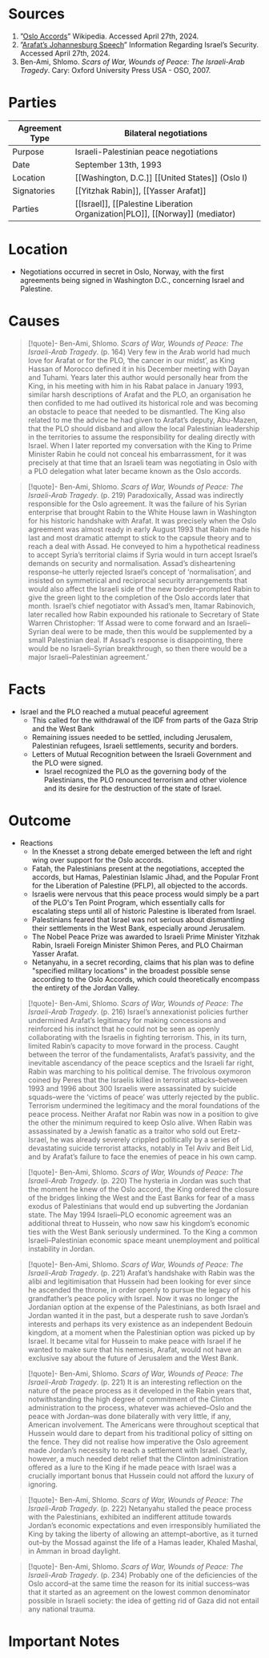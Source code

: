 # Sources
1. ”[Oslo Accords](https://en.m.wikipedia.org/wiki/Oslo_Accords)” Wikipedia. Accessed April 27th, 2024.
2. ”[Arafat’s Johannesburg Speech](https://iris.org.il/arafats-johannesburg-speech/)” Information Regarding Israel’s Security. Accessed April 27th, 2024.
3. Ben-Ami, Shlomo. *Scars of War, Wounds of Peace: The Israeli-Arab Tragedy*. Cary: Oxford University Press USA - OSO, 2007.
# Parties

| **Agreement Type** | Bilateral negotiations                                                        |
| ------------------ | ----------------------------------------------------------------------------- |
| Purpose            | Israeli-Palestinian peace negotiations                                        |
| Date               | September 13th, 1993                                                          |
| Location           | [[Washington, D.C.]] [[United States]] (Oslo I)                               |
| Signatories        | [[Yitzhak Rabin]], [[Yasser Arafat]]                                          |
| Parties            | [[Israel]], [[Palestine Liberation Organization\|PLO]], [[Norway]] (mediator) |

# Location
- Negotiations occurred in secret in Oslo, Norway, with the first agreements being signed in Washington D.C., concerning Israel and Palestine.
# Causes
>[!quote]- Ben-Ami, Shlomo. *Scars of War, Wounds of Peace: The Israeli-Arab Tragedy*. (p. 164)
>Very few in the Arab world had much love for Arafat or for the PLO, ‘the cancer in our midst’, as King Hassan of Morocco defined it in his December meeting with Dayan and Tuhami. Years later this author would personally hear from the King, in his meeting with him in his Rabat palace in January 1993, similar harsh descriptions of Arafat and the PLO, an organisation he then confided to me had outlived its historical role and was becoming an obstacle to peace that needed to be dismantled. The King also related to me the advice he had given to Arafat’s deputy, Abu-Mazen, that the PLO should disband and allow the local Palestinian leadership in the territories to assume the responsibility for dealing directly with Israel. When I later reported my conversation with the King to Prime Minister Rabin he could not conceal his embarrassment, for it was precisely at that time that an Israeli team was negotiating in Oslo with a PLO delegation what later became known as the Oslo accords.

>[!quote]- Ben-Ami, Shlomo. *Scars of War, Wounds of Peace: The Israeli-Arab Tragedy*. (p. 219)
>Paradoxically, Assad was indirectly responsible for the Oslo agreement. It was the failure of his Syrian enterprise that brought Rabin to the White House lawn in Washington for his historic handshake with Arafat. It was precisely when the Oslo agreement was almost ready in early August 1993 that Rabin made his last and most dramatic attempt to stick to the capsule theory and to reach a deal with Assad. He conveyed to him a hypothetical readiness to accept Syria’s territorial claims if Syria would in turn accept Israel’s demands on security and normalisation. Assad’s disheartening response–he utterly rejected Israel’s concept of ‘normalisation’, and insisted on symmetrical and reciprocal security arrangements that would also affect the Israeli side of the new border–prompted Rabin to give the green light to the completion of the Oslo accords later that month. Israel’s chief negotiator with Assad’s men, Itamar Rabinovich, later recalled how Rabin expounded his rationale to Secretary of State Warren Christopher: ‘If Assad were to come forward and an Israeli–Syrian deal were to be made, then this would be supplemented by a small Palestinian deal. If Assad’s response is disappointing, there would be no Israeli–Syrian breakthrough, so then there would be a major Israeli–Palestinian agreement.’
# Facts
- Israel and the PLO reached a mutual peaceful agreement
	- This called for the withdrawal of the IDF from parts of the Gaza Strip and the West Bank
	- Remaining issues needed to be settled, including Jerusalem, Palestinian refugees, Israeli settlements, security and borders.
	- Letters of Mutual Recognition between the Israeli Government and the PLO were signed.
		- Israel recognized the PLO as the governing body of the Palestinians, the PLO renounced terrorism and other violence and its desire for the destruction of the state of Israel.
# Outcome
- Reactions
	- In the Knesset a strong debate emerged between the left and right wing over support for the Oslo accords.
	- Fatah, the Palestinians present at the negotiations, accepted the accords, but Hamas, Palestinian Islamic Jihad, and the Popular Front for the Liberation of Palestine (PFLP), all objected to the accords.
	- Israelis were nervous that this peace process would simply be a part of the PLO's Ten Point Program, which essentially calls for escalating steps until all of historic Palestine is liberated from Israel.
	- Palestinians feared that Israel was not serious about dismantling their settlements in the West Bank, especially around Jerusalem.
	- The Nobel Peace Prize was awarded to Israeli Prime Minister Yitzhak Rabin, Israeli Foreign Minister Shimon Peres, and PLO Chairman Yasser Arafat.
	- Netanyahu, in a secret recording, claims that his plan was to define "specified military locations" in the broadest possible sense according to the Oslo Accords, which could theoretically encompass the entirety of the Jordan Valley.
>[!quote]- Ben-Ami, Shlomo. *Scars of War, Wounds of Peace: The Israeli-Arab Tragedy*. (p. 216)
>Israel’s annexationist policies further undermined Arafat’s legitimacy for making concessions and reinforced his instinct that he could not be seen as openly collaborating with the Israelis in fighting terrorism. This, in its turn, limited Rabin’s capacity to move forward in the process. Caught between the terror of the fundamentalists, Arafat’s passivity, and the inevitable ascendancy of the peace sceptics and the Israeli far right, Rabin was marching to his political demise. The frivolous oxymoron coined by Peres that the Israelis killed in terrorist attacks–between 1993 and 1996 about 300 Israelis were assassinated by suicide squads–were the ‘victims of peace’ was utterly rejected by the public. Terrorism undermined the legitimacy and the moral foundations of the peace process. Neither Arafat nor Rabin was now in a position to give the other the minimum required to keep Oslo alive. When Rabin was assassinated by a Jewish fanatic as a traitor who sold out Eretz-Israel, he was already severely crippled politically by a series of devastating suicide terrorist attacks, notably in Tel Aviv and Beit Lid, and by Arafat’s failure to face the enemies of peace in his own camp.

>[!quote]- Ben-Ami, Shlomo. *Scars of War, Wounds of Peace: The Israeli-Arab Tragedy*. (p. 220)
>The hysteria in Jordan was such that the moment he knew of the Oslo accord, the King ordered the closure of the bridges linking the West and the East Banks for fear of a mass exodus of Palestinians that would end up subverting the Jordanian state. The May 1994 Israeli–PLO economic agreement was an additional threat to Hussein, who now saw his kingdom’s economic ties with the West Bank seriously undermined. To the King a common Israeli–Palestinian economic space meant unemployment and political instability in Jordan.

>[!quote]- Ben-Ami, Shlomo. *Scars of War, Wounds of Peace: The Israeli-Arab Tragedy*. (p. 221)
>Arafat’s handshake with Rabin was the alibi and legitimisation that Hussein had been looking for ever since he ascended the throne, in order openly to pursue the legacy of his grandfather’s peace policy with Israel. Now it was no longer the Jordanian option at the expense of the Palestinians, as both Israel and Jordan wanted it in the past, but a desperate rush to save Jordan’s interests and perhaps its very existence as an independent Bedouin kingdom, at a moment when the Palestinian option was picked up by Israel. It became vital for Hussein to make peace with Israel if he wanted to make sure that his nemesis, Arafat, would not have an exclusive say about the future of Jerusalem and the West Bank.

>[!quote]- Ben-Ami, Shlomo. *Scars of War, Wounds of Peace: The Israeli-Arab Tragedy*. (p. 221)
>It is an interesting reflection on the nature of the peace process as it developed in the Rabin years that, notwithstanding the high degree of commitment of the Clinton administration to the process, whatever was achieved–Oslo and the peace with Jordan–was done bilaterally with very little, if any, American involvement. The Americans were throughout sceptical that Hussein would dare to depart from his traditional policy of sitting on the fence. They did not realise how imperative the Oslo agreement made Jordan’s necessity to reach a settlement with Israel. Clearly, however, a much needed debt relief that the Clinton administration offered as a lure to the King if he made peace with Israel was a crucially important bonus that Hussein could not afford the luxury of ignoring.

>[!quote]- Ben-Ami, Shlomo. *Scars of War, Wounds of Peace: The Israeli-Arab Tragedy*. (p. 222)
>Netanyahu stalled the peace process with the Palestinians, exhibited an indifferent attitude towards Jordan’s economic expectations and even irresponsibly humiliated the King by taking the liberty of allowing an attempt–abortive, as it turned out–by the Mossad against the life of a Hamas leader, Khaled Mashal, in Amman in broad daylight.

>[!quote]- Ben-Ami, Shlomo. *Scars of War, Wounds of Peace: The Israeli-Arab Tragedy*. (p. 234)
>Probably one of the deficiencies of the Oslo accord–at the same time the reason for its initial success–was that it started as an agreement on the lowest common denominator possible in Israeli society: the idea of getting rid of Gaza did not entail any national trauma.
# Important Notes
